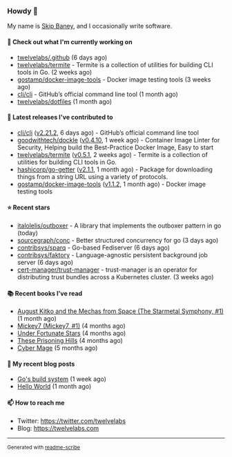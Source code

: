 ### Howdy 👋

My name is [Skip Baney](https://twelvelabs.com), and I occasionally write software.

#### 👷 Check out what I'm currently working on

- [twelvelabs/.github](https://github.com/twelvelabs/.github) (6 days ago)
- [twelvelabs/termite](https://github.com/twelvelabs/termite) - Termite is a collection of utilities for building CLI tools in Go. (2 weeks ago)
- [gostamp/docker-image-tools](https://github.com/gostamp/docker-image-tools) - Docker image testing tools (3 weeks ago)
- [cli/cli](https://github.com/cli/cli) - GitHub’s official command line tool (1 month ago)
- [twelvelabs/dotfiles](https://github.com/twelvelabs/dotfiles) (1 month ago)

#### 🔭 Latest releases I've contributed to

- [cli/cli](https://github.com/cli/cli) ([v2.21.2](https://github.com/cli/cli/releases/tag/v2.21.2), 6 days ago) - GitHub’s official command line tool
- [goodwithtech/dockle](https://github.com/goodwithtech/dockle) ([v0.4.10](https://github.com/goodwithtech/dockle/releases/tag/v0.4.10), 1 week ago) - Container Image Linter for Security, Helping build the Best-Practice Docker Image, Easy to start
- [twelvelabs/termite](https://github.com/twelvelabs/termite) ([v0.5.1](https://github.com/twelvelabs/termite/releases/tag/v0.5.1), 2 weeks ago) - Termite is a collection of utilities for building CLI tools in Go.
- [hashicorp/go-getter](https://github.com/hashicorp/go-getter) ([v2.1.1](https://github.com/hashicorp/go-getter/releases/tag/v2.1.1), 1 month ago) - Package for downloading things from a string URL using a variety of protocols.
- [gostamp/docker-image-tools](https://github.com/gostamp/docker-image-tools) ([v1.1.2](https://github.com/gostamp/docker-image-tools/releases/tag/v1.1.2), 1 month ago) - Docker image testing tools

#### ⭐ Recent stars

- [italolelis/outboxer](https://github.com/italolelis/outboxer) - A library that implements the outboxer pattern in go (today)
- [sourcegraph/conc](https://github.com/sourcegraph/conc) - Better structured concurrency for go (3 days ago)
- [contribsys/sparq](https://github.com/contribsys/sparq) - Go-based Fediserver (6 days ago)
- [contribsys/faktory](https://github.com/contribsys/faktory) - Language-agnostic persistent background job server (6 days ago)
- [cert-manager/trust-manager](https://github.com/cert-manager/trust-manager) - trust-manager is an operator for distributing trust bundles across a Kubernetes cluster. (3 weeks ago)

#### 📚 Recent books I've read

- [August Kitko and the Mechas from Space (The Starmetal Symphony, #1)](https://www.goodreads.com/review/show/5100246985?utm_medium=api&amp;utm_source=rss) (1 month ago)
- [Mickey7 (Mickey7, #1)](https://www.goodreads.com/review/show/4962790910?utm_medium=api&amp;utm_source=rss) (4 months ago)
- [Under Fortunate Stars](https://www.goodreads.com/review/show/4813809207?utm_medium=api&amp;utm_source=rss) (4 months ago)
- [These Prisoning Hills](https://www.goodreads.com/review/show/4691121446?utm_medium=api&amp;utm_source=rss) (4 months ago)
- [Cyber Mage](https://www.goodreads.com/review/show/4899957856?utm_medium=api&amp;utm_source=rss) (5 months ago)

#### 📜 My recent blog posts

- [Go&#39;s build system](https://twelvelabs.com/2023/01/02/go-build-system/) (1 week ago)
- [Hello World](https://twelvelabs.com/2022/11/20/hello-world/) (1 month ago)

#### 📫 How to reach me

- Twitter: <https://twitter.com/twelvelabs>
- Blog: <https://twelvelabs.com>

---

<sup>Generated with [readme-scribe](https://github.com/muesli/readme-scribe)</sup>
